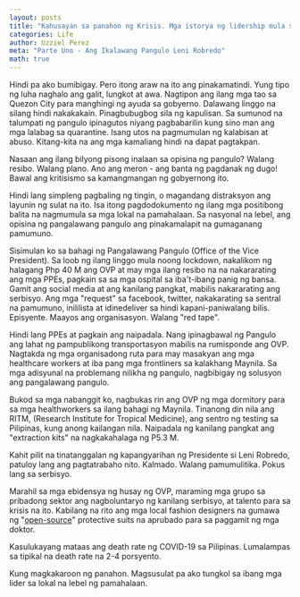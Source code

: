```yaml
---
layout: posts
title: "Kahusayan sa panahon ng Krisis. Mga istorya ng lidership mula sa Pilipinas"
categories: Life
author: Uzziel Perez
meta: "Parte Uno - Ang Ikalawang Pangulo Leni Robredo"
math: true
---
```


Hindi pa ako bumibigay. Pero itong araw na ito ang pinakamatindi.
Yung tipo ng luha naghalo ang galit, lungkot at awa. Nagtipon ang ilang mga tao sa Quezon City para manghingi ng ayuda sa gobyerno. Dalawang linggo na silang hindi nakakakain. Pinagbubugbog sila ng kapulisan. Sa sumunod na talumpati ng pangulo ipinagutos niyang pagbabarilin kung sino man ang mga lalabag sa quarantine. Isang utos na pagmumulan ng kalabisan at abuso. Kitang-kita na ang mga kamaliang hindi na dapat pagtakpan.

Nasaan ang ilang bilyong pisong inalaan sa opisina ng pangulo? Walang resibo. Walang plano. Ano ang meron - ang banta ng pagdanak ng dugo!
Bawal ang kritisismo sa kamangmangan ng gobyernong ito.

Hindi lang simpleng pagbaling ng tingin, o magandang distraksyon ang layunin ng sulat na ito. Isa itong pagdodokumento ng ilang mga positibong balita na nagmumula sa mga lokal na pamahalaan. Sa nasyonal na lebel, ang opisina ng pangalawang pangulo ang pinakamalapit na gumaganang pamumuno.

Sisimulan ko sa bahagi ng Pangalawang Pangulo (Office of the Vice President). Sa loob ng ilang linggo mula noong lockdown, nakalikom ng halagang Php 40 M ang OVP at may mga ilang resibo na na nakararating ang mga PPEs, pagkain sa sa mga ospital sa iba't-ibang panig ng bansa. Gamit ang social media at ang kanilang pangkat, mabilis nakararating ang serbisyo. Ang mga "request" sa facebook, twitter, nakakarating sa sentral na pamumuno, inililista at idinedeliver sa hindi kapani-paniwalang bilis. Episyente. Maayos ang organisasyon. Walang "red tape".

Hindi lang PPEs at pagkain ang naipadala. Nang ipinagbawal ng Pangulo ang lahat ng pampublikong transportasyon mabilis na rumisponde ang OVP. Nagtakda ng mga organisadong ruta para may masakyan ang mga healthcare workers at iba pang mga frontliners sa kalakhang Maynila.
Sa mga adisyunal na problemang nilikha ng pangulo, nagbibigay ng solusyon ang pangalawang pangulo.

Bukod sa mga nabanggit ko, nagbukas rin ang OVP ng mga dormitory para sa mga healthworkers sa ilang bahagi ng Maynila. Tinanong din nila ang RITM, (Research Institute for Tropical Medicine), ang sentro ng testing sa Pilipinas, kung anong kailangan nila. Naipadala ng kanilang pangkat ang "extraction kits" na nagkakahalaga ng P5.3 M.

Kahit pilit na tinatanggalan ng kapangyarihan ng Presidente si Leni Robredo, patuloy lang ang pagtatrabaho nito. Kalmado. Walang pamumulitika. Pokus lang sa serbisyo.

Marahil sa mga ebidensya ng husay ng OVP, maraming mga grupo sa pribadong sektor ang nagboluntaryo ng kanilang serbisyo, at talento para sa krisis na ito. Kabilang na rito ang mga local fashion designers na gumawa ng "[open-source](https://www.google.com/search?client=firefox-b-1-d&q=designers+PPE+leni+robredo)" protective suits na aprubado para sa paggamit ng mga doktor.

Kasulukayang mataas ang death rate ng COVID-19 sa Pilipinas. Lumalampas sa tipikal na death rate na 2-4 porsyento.

Kung magkakaroon ng panahon. Magsusulat pa ako tungkol sa ibang mga lider sa lokal na lebel ng pamahalaan.
